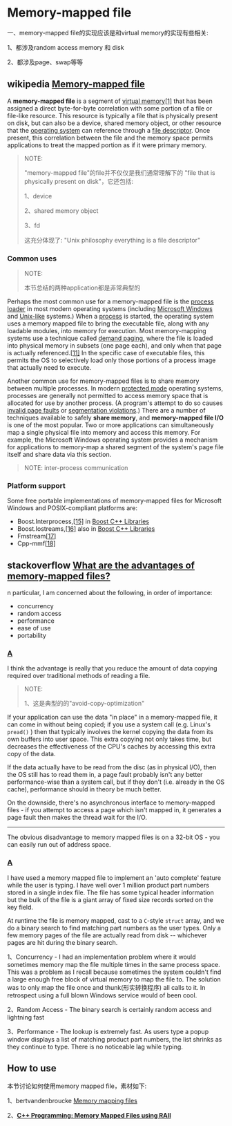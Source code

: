 # Memory-mapped file

一、memory-mapped file的实现应该是和virtual memory的实现有些相关:

1、都涉及random access memory 和 disk

2、都涉及page、swap等等

## wikipedia [Memory-mapped file](https://en.wikipedia.org/wiki/Memory-mapped_file)

A **memory-mapped file** is a segment of [virtual memory](https://en.wikipedia.org/wiki/Virtual_memory)[[1\]](https://en.wikipedia.org/wiki/Memory-mapped_file#cite_note-:0-1) that has been assigned a direct byte-for-byte correlation with some portion of a file or file-like resource. This resource is typically a file that is physically present on disk, but can also be a device, shared memory object, or other resource that the [operating system](https://en.wikipedia.org/wiki/Operating_system) can reference through a [file descriptor](https://en.wikipedia.org/wiki/File_descriptor). Once present, this correlation between the file and the memory space permits applications to treat the mapped portion as if it were primary memory.

> NOTE: 
>
> "memory-mapped file"的file并不仅仅是我们通常理解下的 "file that is physically present on disk"，它还包括:
>
> 1、device
>
> 2、shared memory object
>
> 3、fd
>
> 这充分体现了: "Unix philosophy everything is a file descriptor"

### Common uses

> NOTE: 
>
> 本节总结的两种application都是非常典型的

Perhaps the most common use for a memory-mapped file is the [process loader](https://en.wikipedia.org/wiki/Loader_(computing)) in most modern operating systems (including [Microsoft Windows](https://en.wikipedia.org/wiki/Microsoft_Windows) and [Unix-like](https://en.wikipedia.org/wiki/Unix-like) systems.) When a [process](https://en.wikipedia.org/wiki/Process_(computing)) is started, the operating system uses a memory mapped file to bring the executable file, along with any loadable modules, into memory for execution. Most memory-mapping systems use a technique called [demand paging](https://en.wikipedia.org/wiki/Demand_paging), where the file is loaded into physical memory in subsets (one page each), and only when that page is actually referenced.[[11\]](https://en.wikipedia.org/wiki/Memory-mapped_file#cite_note-11) In the specific case of executable files, this permits the OS to selectively load only those portions of a process image that actually need to execute.

Another common use for memory-mapped files is to share memory between multiple processes. In modern [protected mode](https://en.wikipedia.org/wiki/Protected_mode) operating systems, processes are generally not permitted to access memory space that is allocated for use by another process. (A program's attempt to do so causes [invalid page faults](https://en.wikipedia.org/wiki/Page_fault#Invalid) or [segmentation violations](https://en.wikipedia.org/wiki/Segmentation_violation).) There are a number of techniques available to safely **share memory**, and **memory-mapped file I/O** is one of the most popular. Two or more applications can simultaneously map a single physical file into memory and access this memory. For example, the Microsoft Windows operating system provides a mechanism for applications to memory-map a shared segment of the system's page file itself and share data via this section.

> NOTE: inter-process communication

### Platform support

Some free portable implementations of memory-mapped files for Microsoft Windows and POSIX-compliant platforms are:

- Boost.Interprocess,[[15\]](https://en.wikipedia.org/wiki/Memory-mapped_file#cite_note-15) in [Boost C++ Libraries](https://en.wikipedia.org/wiki/Boost_C%2B%2B_Libraries)
- Boost.Iostreams,[[16\]](https://en.wikipedia.org/wiki/Memory-mapped_file#cite_note-16) also in [Boost C++ Libraries](https://en.wikipedia.org/wiki/Boost_C%2B%2B_Libraries)
- Fmstream[[17\]](https://en.wikipedia.org/wiki/Memory-mapped_file#cite_note-17)
- Cpp-mmf[[18\]](https://en.wikipedia.org/wiki/Memory-mapped_file#cite_note-18)

## stackoverflow [What are the advantages of memory-mapped files?](https://stackoverflow.com/questions/192527/what-are-the-advantages-of-memory-mapped-files)

n particular, I am concerned about the following, in order of importance:

- concurrency
- random access
- performance
- ease of use
- portability



### [A](https://stackoverflow.com/a/192854)

I think the advantage is really that you reduce the amount of data copying required over traditional methods of reading a file.

> NOTE: 
>
> 1、这是典型的的"avoid-copy-optimization"

If your application can use the data "in place" in a memory-mapped file, it can come in without being copied; if you use a system call (e.g. Linux's `pread()` ) then that typically involves the kernel copying the data from its own buffers into user space. This extra copying not only takes time, but decreases the effectiveness of the CPU's caches by accessing this extra copy of the data.

If the data actually have to be read from the disc (as in physical I/O), then the OS still has to read them in, a page fault probably isn't any better performance-wise than a system call, but if they don't (i.e. already in the OS cache), performance should in theory be much better.

On the downside, there's no asynchronous interface to memory-mapped files - if you attempt to access a page which isn't mapped in, it generates a page fault then makes the thread wait for the I/O.

------

The obvious disadvantage to memory mapped files is on a 32-bit OS - you can easily run out of address space.

### [A](https://stackoverflow.com/a/192674)

I have used a memory mapped file to implement an 'auto complete' feature while the user is typing. I have well over 1 million product part numbers stored in a single index file. The file has some typical header information but the bulk of the file is a giant array of fixed size records sorted on the key field.

At runtime the file is memory mapped, cast to a `C`-style `struct` array, and we do a binary search to find matching part numbers as the user types. Only a few memory pages of the file are actually read from disk -- whichever pages are hit during the binary search.

1、Concurrency - I had an implementation problem where it would sometimes memory map the file multiple times in the same process space. This was a problem as I recall because sometimes the system couldn't find a large enough free block of virtual memory to map the file to. The solution was to only map the file once and thunk(形实转换程序) all calls to it. In retrospect using a full blown Windows service would of been cool.

2、Random Access - The binary search is certainly random access and lightning fast

3、Performance - The lookup is extremely fast. As users type a popup window displays a list of matching product part numbers, the list shrinks as they continue to type. There is no noticeable lag while typing.



## How to use

本节讨论如何使用memory mapped file，素材如下:

1、bertvandenbroucke [Memory mapping files](https://bertvandenbroucke.netlify.app/2019/12/08/memory-mapping-files/)

2、[**C++ Programming: Memory Mapped Files using RAII**](https://www.codeguru.com/cpp/article.php/c17975/C-Programming-Memory-Mapped-Files-using-RAII.htm)